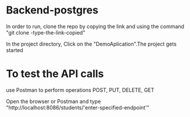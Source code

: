# Backend-postgres
In order to run, clone the repo by copying the link and using the command "git clone -type-the-link-copied"

In the project directory, Click on the "DemoAplication".The project gets started  

# To test the API calls 
use Postman to perform operations POST, PUT, DELETE, GET

Open the browser or Postman and type "http://localhost:8086/students/'enter-specified-endpoint'" 
